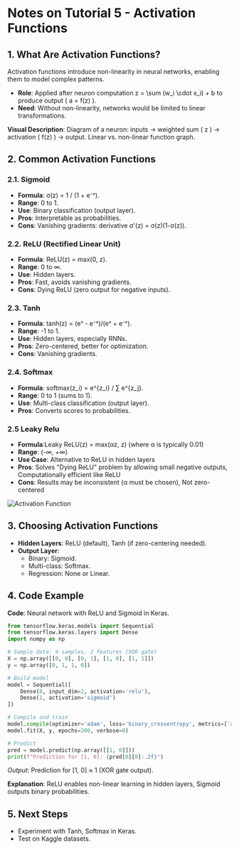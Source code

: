 # Notes on Tutorial 5 - Activation Functions

## 1. What Are Activation Functions?
Activation functions introduce non-linearity in neural networks, enabling them to model complex patterns.

- **Role**: Applied after neuron computation z = \sum (w_i \cdot x_i) + b to produce output \( a = f(z) \).
- **Need**: Without non-linearity, networks would be limited to linear transformations.

**Visual Description**: Diagram of a neuron: inputs → weighted sum \( z \) → activation \( f(z) \) → output. Linear vs. non-linear function graph.

## 2. Common Activation Functions
### 2.1. Sigmoid
- **Formula**: σ(z) = 1 / (1 + e⁻ᶻ).
- **Range**: 0 to 1.
- **Use**: Binary classification (output layer).
- **Pros**: Interpretable as probabilities.
- **Cons**: Vanishing gradients: derivative σ'(z) = σ(z)(1-σ(z)).

### 2.2. ReLU (Rectified Linear Unit)
- **Formula**: ReLU(z) = max(0, z).
- **Range**: 0 to ∞.
- **Use**: Hidden layers.
- **Pros**: Fast, avoids vanishing gradients.
- **Cons**: Dying ReLU (zero output for negative inputs).

### 2.3. Tanh
- **Formula**: tanh(z) = (eᶻ - e⁻ᶻ)/(eᶻ + e⁻ᶻ).
- **Range**: -1 to 1.
- **Use**: Hidden layers, especially RNNs.
- **Pros**: Zero-centered, better for optimization.
- **Cons**: Vanishing gradients.

### 2.4. Softmax
- **Formula**: softmax(z_i) = e^{z_i} / ∑ e^{z_j}.
- **Range**: 0 to 1 (sums to 1).
- **Use**: Multi-class classification (output layer).
- **Pros**: Converts scores to probabilities.

### 2.5 Leaky Relu
- **Formula**:Leaky ReLU(z) = max(αz, z)
    (where α is typically 0.01)
- **Range**: (-∞, +∞)
- **Use Case**: Alternative to ReLU in hidden layers
- **Pros**: Solves "Dying ReLU" problem by allowing small negative outputs, Computationally efficient like ReLU
- **Cons**: Results may be inconsistent (α must be chosen), Not zero-centered

![Activation Function](Notes\src\activation.png)

## 3. Choosing Activation Functions
- **Hidden Layers**: ReLU (default), Tanh (if zero-centering needed).
- **Output Layer**:
  - Binary: Sigmoid.
  - Multi-class: Softmax.
  - Regression: None or Linear.


## 4. Code Example
**Code**: Neural network with ReLU and Sigmoid in Keras.
```python
from tensorflow.keras.models import Sequential
from tensorflow.keras.layers import Dense
import numpy as np

# Sample data: 4 samples, 2 features (XOR gate)
X = np.array([[0, 0], [0, 1], [1, 0], [1, 1]])
y = np.array([0, 1, 1, 0])

# Build model
model = Sequential([
    Dense(8, input_dim=2, activation='relu'),
    Dense(1, activation='sigmoid')
])

# Compile and train
model.compile(optimizer='adam', loss='binary_crossentropy', metrics=['accuracy'])
model.fit(X, y, epochs=200, verbose=0)

# Predict
pred = model.predict(np.array([[1, 0]]))
print(f"Prediction for [1, 0]: {pred[0][0]:.2f}")
```
*Output*: Prediction for [1, 0] ≈ 1 (XOR gate output).

**Explanation**: ReLU enables non-linear learning in hidden layers, Sigmoid outputs binary probabilities.


## 5. Next Steps
- Experiment with Tanh, Softmax in Keras.
- Test on Kaggle datasets.
